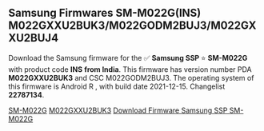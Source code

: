 <h2>Samsung Firmwares SM-M022G(INS) M022GXXU2BUK3/M022GODM2BUJ3/M022GXXU2BUJ4</h2>
Download the Samsung firmware for the ✅ <strong>Samsung SSP </strong> ⭐ <strong>SM-M022G</strong> with product code <strong>INS</strong> <strong> from India</strong>. This firmware has version number PDA <strong>M022GXXU2BUK3</strong> and CSC M022GODM2BUJ3. The operating system of this firmware is Android R , with build date 2021-12-15. Changelist <strong>22787134</strong>.


[SM-M022G](https://samfirm.shop/samsung/model/SM-M022G)
[M022GXXU2BUK3](https://samfirm.shop/samsung/pda/M022GXXU2BUK3)
[Download Firmware Samsung SSP SM-M022G](https://samfirm.shop/samsung/firmware/482564)
